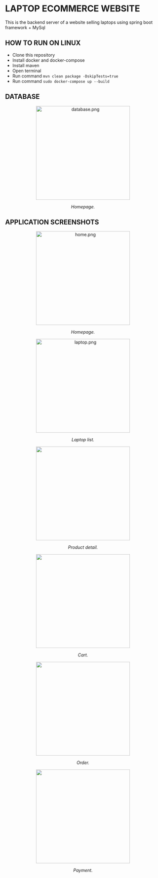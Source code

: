 # LAPTOP ECOMMERCE WEBSITE

This is the backend server of a website selling laptops using spring boot framework + MySql

## HOW TO RUN ON LINUX
* Clone this repository
* Install docker and docker-compose
* Install maven
* Open terminal
* Run command ```mvn clean package -DskipTests=true```
* Run command  ```sudo docker-compose up --build```

## DATABASE

<p align="center">
<img width="304" src="https://uphinh.vn/images/2022/03/18/9c139951bf86784e11461a65f4b74f3f.png" alt="database.png"/>
<p align="center" ><i> Homepage. </i></p>

## APPLICATION SCREENSHOTS

<p align="center">
<img width="304" src="https://uphinh.vn/images/2022/03/18/effe3162da7d22012491be8cdb9d33f4.png" alt="home.png"/>
<p align="center" ><i> Homepage. </i></p>

<p align="center">
<img width="304" src="https://uphinh.vn/images/2022/03/18/cfb57da8c49b4ddd87b35ff0a84f0a49.png" alt="laptop.png"/>
<p align="center" ><i> Laptop list. </i></p>

<p align="center">
<img width="304" src="https://uphinh.vn/images/2022/03/18/625a7a5b11152c5d9c91347cd04b0ae0.png"/>
<p align="center" ><i> Product detail. </i></p>

<p align="center">
<img width="304" src="https://uphinh.vn/images/2022/03/18/5c46a707588f42f9f7d91dbca0047d85.png"/>
<p align="center" ><i> Cart. </i></p>

<p align="center">
<img width="304" src="https://uphinh.vn/images/2022/03/18/d4fc100a1faac41741c77190b006791f.png"/>
<p align="center" ><i> Order. </i></p>

<p align="center">
<img width="304" src="https://uphinh.vn/images/2022/03/18/ea746ff3a72bf2d5230be55903bb642f.png"/>
<p align="center" ><i> Payment. </i></p>



